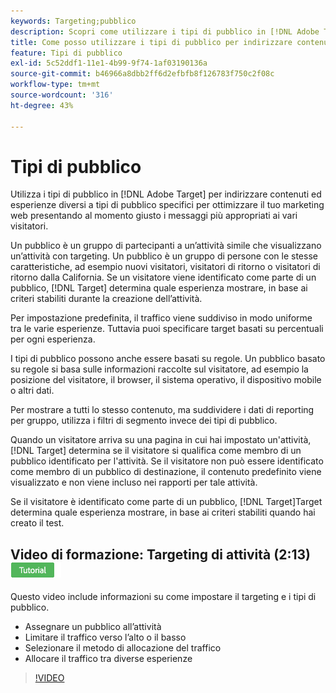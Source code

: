 ```yaml
---
keywords: Targeting;pubblico
description: Scopri come utilizzare i tipi di pubblico in [!DNL Adobe Target] per indirizzare contenuti ed esperienze diversi a tipi di pubblico specifici per ottimizzare le attività di marketing web.
title: Come posso utilizzare i tipi di pubblico per indirizzare contenuti diversi a segmenti specifici?
feature: Tipi di pubblico
exl-id: 5c52ddf1-11e1-4b99-9f74-1af03190136a
source-git-commit: b46966a8dbb2ff6d2efbfb8f126783f750c2f08c
workflow-type: tm+mt
source-wordcount: '316'
ht-degree: 43%

---
```


# Tipi di pubblico

Utilizza i tipi di pubblico in [!DNL Adobe Target] per indirizzare contenuti ed esperienze diversi a tipi di pubblico specifici per ottimizzare il tuo marketing web presentando al momento giusto i messaggi più appropriati ai vari visitatori.

Un pubblico è un gruppo di partecipanti a un’attività simile che visualizzano un’attività con targeting. Un pubblico è un gruppo di persone con le stesse caratteristiche, ad esempio nuovi visitatori, visitatori di ritorno o visitatori di ritorno dalla California. Se un visitatore viene identificato come parte di un pubblico, [!DNL Target] determina quale esperienza mostrare, in base ai criteri stabiliti durante la creazione dell’attività.

Per impostazione predefinita, il traffico viene suddiviso in modo uniforme tra le varie esperienze. Tuttavia puoi specificare target basati su percentuali per ogni esperienza.

I tipi di pubblico possono anche essere basati su regole. Un pubblico basato su regole si basa sulle informazioni raccolte sul visitatore, ad esempio la posizione del visitatore, il browser, il sistema operativo, il dispositivo mobile o altri dati.

Per mostrare a tutti lo stesso contenuto, ma suddividere i dati di reporting per gruppo, utilizza i filtri di segmento invece dei tipi di pubblico.

Quando un visitatore arriva su una pagina in cui hai impostato un&#39;attività, [!DNL Target] determina se il visitatore si qualifica come membro di un pubblico identificato per l&#39;attività. Se il visitatore non può essere identificato come membro di un pubblico di destinazione, il contenuto predefinito viene visualizzato e non viene incluso nei rapporti per tale attività.

Se il visitatore è identificato come parte di un pubblico, [!DNL Target]Target determina quale esperienza mostrare, in base ai criteri stabiliti quando hai creato il test.

## Video di formazione: Targeting di attività (2:13) ![Icona Tutorial](/help/assets/tutorial.png)

Questo video include informazioni su come impostare il targeting e i tipi di pubblico.

* Assegnare un pubblico all’attività
* Limitare il traffico verso l’alto o il basso
* Selezionare il metodo di allocazione del traffico
* Allocare il traffico tra diverse esperienze

>[!VIDEO](https://video.tv.adobe.com/v/17385)
